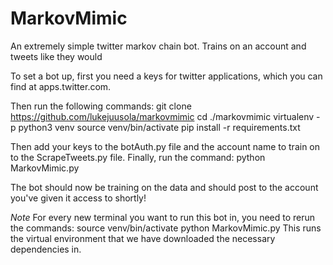 # MarkovMimic
An extremely simple twitter markov chain bot. Trains on an account and tweets like they would

To set a bot up, first you need a keys for twitter applications, which you can find at apps.twitter.com.

Then run the following commands: 
  git clone https://github.com/lukejuusola/markovmimic
  cd ./markovmimic
  virtualenv -p python3 venv
  source venv/bin/activate
  pip install -r requirements.txt

Then add your keys to the botAuth.py file and the account name to train on to the ScrapeTweets.py file.
Finally, run the command: 
  python MarkovMimic.py

The bot should now be training on the data and should post to the account you've given it access to shortly!

*Note* For every new terminal you want to run this bot in, you need to rerun the commands:
  source venv/bin/activate
  python MarkovMimic.py
This runs the virtual environment that we have downloaded the necessary dependencies in. 
